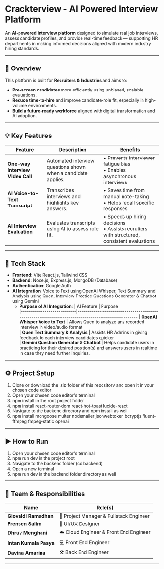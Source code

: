 # Crackterview - AI Powered Interview Platform

An **AI-powered interview platform** designed to simulate real job interviews, assess candidate profiles, and provide real-time feedback — supporting HR departments in making informed decisions aligned with modern industry hiring standards.

---

## 🌟 Overview

This platform is built for **Recruiters & Industries** and aims to:

-  **Pre-screen candidates** more efficiently using unbiased, scalable evaluations.
-  **Reduce time-to-hire** and improve candidate-role fit, especially in high-volume environments.
-  **Build a future-ready workforce** aligned with digital transformation and AI adoption.


---

## 💡 Key Features

| Feature                     | Description                                                                                         | Benefits                                                                                                 |
|----------------------------|-----------------------------------------------------------------------------------------------------|----------------------------------------------------------------------------------------------------------|
| **One-way Interview Video Call** | Automated interview questions shown when a candidate applies.                                      | • Prevents interviewer fatigue bias  <br> • Enables asynchronous interviews                               |
| **AI Voice-to-Text Transcript**  | Transcribes interviews and highlights key answers.                                                 | • Saves time from manual note-taking <br> • Helps recall specific responses                               |
| **AI Interview Evaluation**      | Evaluates transcripts using AI to assess role fit.                                                 | • Speeds up hiring decisions <br> • Assists recruiters with structured, consistent evaluations            |

---

## 🧰 Tech Stack

- **Frontend**: Vite React.js, Tailwind CSS  
- **Backend**: Node.js, Express.js, MongoDB (Database)
- **Authentication**: Google Auth 
- **AI Integration**: Voice to Text using OpenAI Whisper, Text Summary and Analysis using Quen, Interview Practice Questions Generator & Chatbot using Gemini
  - **Purpose of AI Integration**:
| AI Feature                     | Purpose                                                                                       
|----------------------------|-----------------------------------------------------------------------------------------------------
| **OpenAi Whisper Voice to Text** | Allows Quen to analyze any recorded interview in video/audio format                                   
| **Quen Text Summary & Analysis**  | Assists HR Admins in giving feedback to each interview candidates quicker                                             
| **Gemini Question Generator & Chatbot**      | Helps candidate users in practicing for their desired position(s) and answers users in realtime in case they need further inquiries.                                         


---

## ⚙️ Project Setup

1. Clone or download the .zip folder of this repository and open it in your chosen code editor
2. Open your chosen code editor's terminal
3. npm install in the root project folder
4. npm install react-router-dom react-hot-toast lucide-react 
5. Navigate to the backend directory and npm install as well
6. npm install mongoose multer nodemailer jsonwebtoken bcryptjs fluent-ffmpeg fmpeg-static openai 


---

## ▶️ How to Run

1. Open your chosen code editor's terminal
2. npm run dev in the project root
3. Navigate to the backend folder (cd backend)
4. Open a new terminal
5. npm run dev in the backend folder directory as well

---

## 👥 Team & Responsibilities

| Name                   | Role(s)                                         |
|------------------------|-------------------------------------------------|
| **Giovaldi Ramadhan**  | 🧭 Project Manager & Fullstack Engineer         |
| **Frensen Salim**      | 🎨 UI/UX Designer                               |
| **Dhruv Menghani**     | ☁️ Cloud Engineer & Front End Engineer         |
| **Intan Kumala Pasya** | 💻 Front End Engineer                           |
| **Davina Amarina**     | 🛠️ Back End Engineer                            |

---





